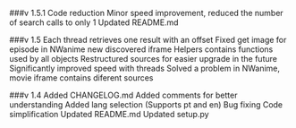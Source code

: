 ###v 1.5.1
Code reduction
Minor speed improvement, reduced the number of search calls to only 1
Updated README.md

###v 1.5
Each thread retrieves one result with an offset
Fixed get image for episode in NWanime new discovered iframe
Helpers contains functions used by all objects
Restructured sources for easier upgrade in the future
Significantly improved speed with threads
Solved a problem in NWanime, movie iframe contains diferent sources

###v 1.4
Added CHANGELOG.md
Added comments for better understanding
Added lang selection (Supports pt and en)
Bug fixing
Code simplification
Updated README.md
Updated setup.py